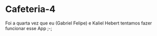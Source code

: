 # Cafeteria-4
Foi a quarta vez que eu (Gabriel Felipe) e Kaliel Hebert tentamos fazer funcionar esse App ;-;
